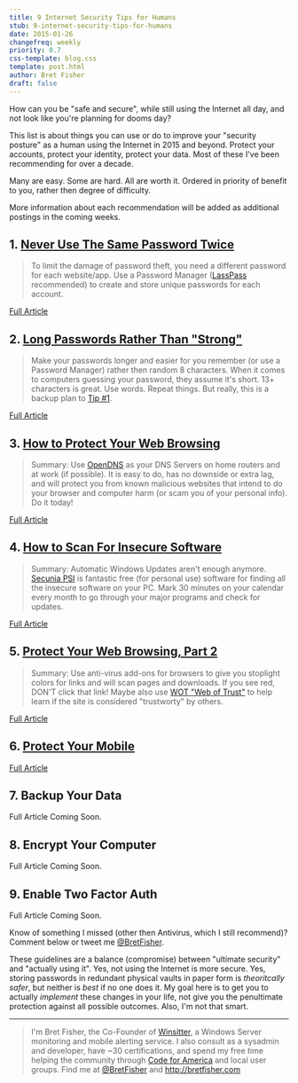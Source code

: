 ```yaml
---
title: 9 Internet Security Tips for Humans
stub: 9-internet-security-tips-for-humans
date: 2015-01-26
changefreq: weekly
priority: 0.7
css-template: blog.css
template: post.html
author: Bret Fisher
draft: false
---
```


How can you be "safe and secure", while still using the Internet all day, and not look like you're planning for dooms day?

This list is about things you can use or do to improve your "security posture" as a human using the Internet in 2015 and beyond. Protect your accounts, protect your identity, protect your data. Most of these I've been recommending for over a decade.

Many are easy. Some are hard. All are worth it. Ordered in priority of benefit to you, rather then degree of difficulty.

More information about each recommendation will be added as additional postings in the coming weeks.

## 1. [Never Use The Same Password Twice](/2015/01/27/never-use-the-same-password-twice/)
>To limit the damage of password theft, you need a different password for each website/app. Use a Password Manager ([LassPass](https://lastpass.com) recommended) to create and store unique passwords for each account.

[Full Article](/2015/01/27/never-use-the-same-password-twice/)

## 2. [Long Passwords Rather Than "Strong"](/2015/02/02/long-passwords-rather-than-strong/)
>Make your passwords longer and easier for you remember (or use a Password Manager) rather then random 8 characters. When it comes to computers guessing your password, they assume it's short. 13+ characters is great. Use words. Repeat things. But really, this is a backup plan to [Tip #1](/2015/01/27/never-use-the-same-password-twice/).

[Full Article](/2015/02/02/long-passwords-rather-than-strong/)

## 3. [How to Protect Your Web Browsing](/2015/02/09/how-to-protect-your-web-browsing)

>Summary: Use [OpenDNS](https://www.opendns.com/home-internet-security/opendns-ip-addresses/) as your DNS Servers on home routers and at work (if possible). It is easy to do, has no downside or extra lag, and will protect you from known malicious websites that intend to do your browser and computer harm (or scam you of your personal info). Do it today!

[Full Article](/2015/02/09/how-to-protect-your-web-browsing)

## 4. [How to Scan For Insecure Software](/2015/02/16/how-to-scan-your-computer-for-insecure-software)

> Summary: Automatic Windows Updates aren't enough anymore. [Secunia PSI](http://secunia.com/products/consumer/) is fantastic free (for personal use) software for finding all the insecure software on your PC. Mark 30 minutes on your calendar every month to go through your major programs and check for updates.

[Full Article](/2015/02/16/how-to-scan-your-computer-for-insecure-software)


## 5. [Protect Your Web Browsing, Part 2](/2015/02/25/protect-your-web-browsing-pt2)

> Summary: Use anti-virus add-ons for browsers to give you stoplight colors for links and will scan pages and downloads. If you see red, DON'T click that link! Maybe also use [WOT "Web of Trust"](https://www.mywot.com/) to help learn if the site is considered "trustworty" by others.

[Full Article](/2015/02/25/protect-your-web-browsing-pt2)

## 6. [Protect Your Mobile]()


[Full Article]()

## 7. Backup Your Data

Full Article Coming Soon.

## 8. Encrypt Your Computer

Full Article Coming Soon.

## 9. Enable Two Factor Auth

Full Article Coming Soon.

Know of something I missed (other then Antivirus, which I still recommend)? Comment below or tweet me [@BretFisher](https://twitter.com/bretfisher).

These guidelines are a balance (compromise) between "ultimate security" and "actually using it". Yes, not using the Internet is more secure. Yes, storing passwords in redundant physical vaults in paper form is *theoritcally safer*, but neither is *best* if no one does it. My goal here is to get you to actually *implement* these changes in your life, not give you the penultimate protection against all possible outcomes. Also, I'm not that smart.

-----

> I'm Bret Fisher, the Co-Founder of [Winsitter](http://winsitter.com), a Windows Server monitoring and mobile alerting service. I also consult as a sysadmin and developer, have ~30 certifications, and spend my free time helping the community through [Code for America](http://codeforamerica.org) and local user groups. Find me at [@BretFisher](https://twitter.com/bretfisher) and http://bretfisher.com
